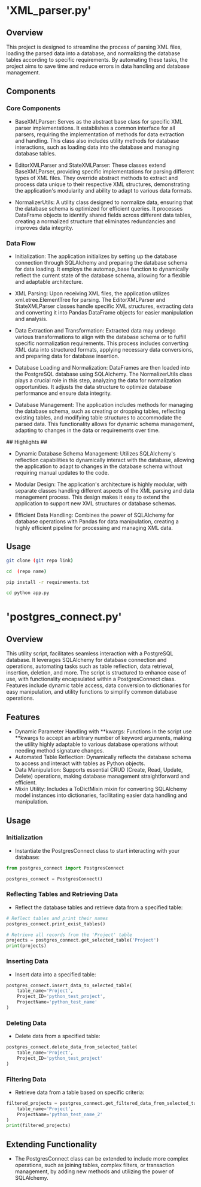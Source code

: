 # 'XML_parser.py'
## Overview
This project is designed to streamline the process of parsing XML files, loading the parsed data into a database, and normalizing the database tables according to specific requirements. By automating these tasks, the project aims to save time and reduce errors in data handling and database management.

## Components

### Core Components ###
- BaseXMLParser: Serves as the abstract base class for specific XML parser implementations. It establishes a common interface for all parsers, requiring the implementation of methods for data extraction and handling. This class also includes utility methods for database interactions, such as loading data into the database and managing database tables.

- EditorXMLParser and StateXMLParser: These classes extend BaseXMLParser, providing specific implementations for parsing different types of XML files. They override abstract methods to extract and process data unique to their respective XML structures, demonstrating the application's modularity and ability to adapt to various data formats.

- NormalizerUtils: A utility class designed to normalize data, ensuring that the database schema is optimized for efficient queries. It processes DataFrame objects to identify shared fields across different data tables, creating a normalized structure that eliminates redundancies and improves data integrity.

### Data Flow ###
- Initialization: The application initializes by setting up the database connection through SQLAlchemy and preparing the database schema for data loading. It employs the automap_base function to dynamically reflect the current state of the database schema, allowing for a flexible and adaptable architecture.

- XML Parsing: Upon receiving XML files, the application utilizes xml.etree.ElementTree for parsing. The EditorXMLParser and StateXMLParser classes handle specific XML structures, extracting data and converting it into Pandas DataFrame objects for easier manipulation and analysis.

- Data Extraction and Transformation: Extracted data may undergo various transformations to align with the database schema or to fulfill specific normalization requirements. This process includes converting XML data into structured formats, applying necessary data conversions, and preparing data for database insertion.

- Database Loading and Normalization: DataFrames are then loaded into the PostgreSQL database using SQLAlchemy. The NormalizerUtils class plays a crucial role in this step, analyzing the data for normalization opportunities. It adjusts the data structure to optimize database performance and ensure data integrity.

- Database Management: The application includes methods for managing the database schema, such as creating or dropping tables, reflecting existing tables, and modifying table structures to accommodate the parsed data. This functionality allows for dynamic schema management, adapting to changes in the data or requirements over time.

## Highlights ##
- Dynamic Database Schema Management: Utilizes SQLAlchemy's reflection capabilities to dynamically interact with the database, allowing the application to adapt to changes in the database schema without requiring manual updates to the code.

- Modular Design: The application's architecture is highly modular, with separate classes handling different aspects of the XML parsing and data management process. This design makes it easy to extend the application to support new XML structures or database schemas.

- Efficient Data Handling: Combines the power of SQLAlchemy for database operations with Pandas for data manipulation, creating a highly efficient pipeline for processing and managing XML data.


## Usage

```sh 
git clone (git repo link)
```

```sh 
cd  (repo name)
```

```sh 
pip install -r requirements.txt 
```

```sh 
cd python app.py 
```

# 'postgres_connect.py'

## Overview
This utility script, facilitates seamless interaction with a PostgreSQL database. It leverages SQLAlchemy for database connection and operations, automating tasks such as table reflection, data retrieval, insertion, deletion, and more. The script is structured to enhance ease of use, with functionality encapsulated within a PostgresConnect class. Features include dynamic table access, data conversion to dictionaries for easy manipulation, and utility functions to simplify common database operations.

## Features
- Dynamic Parameter Handling with **kwargs: Functions in the script use **kwargs to accept an arbitrary number of keyword arguments, making the utility highly adaptable to various database operations without needing method signature changes.
- Automated Table Reflection: Dynamically reflects the database schema to access and interact with tables as Python objects.
- Data Manipulation: Supports essential CRUD (Create, Read, Update, Delete) operations, making database management straightforward and efficient.
- Mixin Utility: Includes a ToDictMixin mixin for converting SQLAlchemy model instances into dictionaries, facilitating easier data handling and manipulation.

## Usage

### Initialization
- Instantiate the PostgresConnect class to start interacting with your database:

```python
from postgres_connect import PostgresConnect

postgres_connect = PostgresConnect()
```

### Reflecting Tables and Retrieving Data
- Reflect the database tables and retrieve data from a specified table:

```python
# Reflect tables and print their names
postgres_connect.print_exist_tables()

# Retrieve all records from the 'Project' table
projects = postgres_connect.get_selected_table('Project')
print(projects)
```

### Inserting Data
- Insert data into a specified table:

```python
postgres_connect.insert_data_to_selected_table(
    table_name='Project', 
    Project_ID='python_test_project', 
    ProjectName='python_test_name'
)
```

### Deleting Data
- Delete data from a specified table:

```python
postgres_connect.delete_data_from_selected_table(
    table_name='Project', 
    Project_ID='python_test_project'
)
```
### Filtering Data
- Retrieve data from a table based on specific criteria:

```python
filtered_projects = postgres_connect.get_filtered_data_from_selected_table(
    table_name='Project', 
    ProjectName='python_test_name_2'
)
print(filtered_projects)
```

## Extending Functionality
- The PostgresConnect class can be extended to include more complex operations, such as joining tables, complex filters, or transaction management, by adding new methods and utilizing the power of SQLAlchemy.


